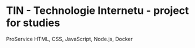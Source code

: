 # TIN - Technologie Internetu - project for studies
ProService
HTML, CSS, JavaScript, Node.js, Docker
